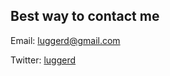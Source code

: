 ## Best way to contact me
Email: luggerd@gmail.com

Twitter: [luggerd](https://twitter.com/luggerd)
